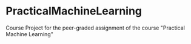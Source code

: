 # PracticalMachineLearning
Course Project for the peer-graded assignment of the course "Practical Machine Learning"
